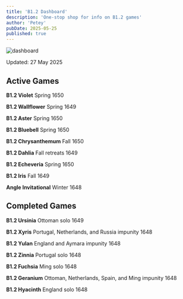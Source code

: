 ```yaml
---
title: 'B1.2 Dashboard'
description: 'One-stop shop for info on B1.2 games'
author: 'Petey'
pubDate: 2025-05-25
published: true
---
```

![dashboard](/imperialrealm/graphics/dashboard5.png)

Updated: 27 May 2025

## Active Games

**B1.2 Violet** Spring 1650

**B1.2 Wallflower** Spring 1649

**B1.2 Aster** 	Spring 1650

**B1.2 Bluebell**	Spring 1650

**B1.2 Chrysanthemum** Fall 1650

**B1.2 Dahlia** Fall retreats 1649

**B1.2 Echeveria** 	Spring 1650

**B1.2 Iris** Fall 1649

**Angle Invitational** Winter 1648

## Completed Games

**B1.2 Ursinia** Ottoman solo 1649

**B1.2 Xyris** Portugal, Netherlands, and Russia impunity 1648

**B1.2 Yulan** England and Aymara impunity 1648

**B1.2 Zinnia**	Portugal solo 1648

**B1.2 Fuchsia** 	Ming solo 1648

**B1.2 Geranium** 	Ottoman, Netherlands, Spain, and Ming impunity 1648

**B1.2 Hyacinth** 	England solo 1648
